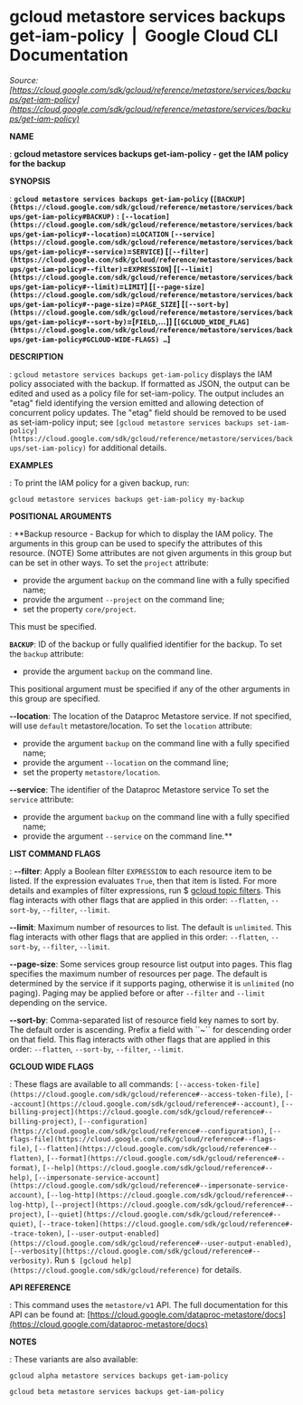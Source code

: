 # gcloud metastore services backups get-iam-policy  |  Google Cloud CLI Documentation

*Source: [https://cloud.google.com/sdk/gcloud/reference/metastore/services/backups/get-iam-policy](https://cloud.google.com/sdk/gcloud/reference/metastore/services/backups/get-iam-policy)*

**NAME**

: **gcloud metastore services backups get-iam-policy - get the IAM policy for the backup**

**SYNOPSIS**

: **`gcloud metastore services backups get-iam-policy` (`[BACKUP](https://cloud.google.com/sdk/gcloud/reference/metastore/services/backups/get-iam-policy#BACKUP)` : `[--location](https://cloud.google.com/sdk/gcloud/reference/metastore/services/backups/get-iam-policy#--location)`=`LOCATION` `[--service](https://cloud.google.com/sdk/gcloud/reference/metastore/services/backups/get-iam-policy#--service)`=`SERVICE`) [`[--filter](https://cloud.google.com/sdk/gcloud/reference/metastore/services/backups/get-iam-policy#--filter)`=`EXPRESSION`] [`[--limit](https://cloud.google.com/sdk/gcloud/reference/metastore/services/backups/get-iam-policy#--limit)`=`LIMIT`] [`[--page-size](https://cloud.google.com/sdk/gcloud/reference/metastore/services/backups/get-iam-policy#--page-size)`=`PAGE_SIZE`] [`[--sort-by](https://cloud.google.com/sdk/gcloud/reference/metastore/services/backups/get-iam-policy#--sort-by)`=[`FIELD`,…]] [`[GCLOUD_WIDE_FLAG](https://cloud.google.com/sdk/gcloud/reference/metastore/services/backups/get-iam-policy#GCLOUD-WIDE-FLAGS) …`]**

**DESCRIPTION**

: `gcloud metastore services backups get-iam-policy` displays the IAM
policy associated with the backup. If formatted as JSON, the output can be
edited and used as a policy file for set-iam-policy. The output includes an
"etag" field identifying the version emitted and allowing detection of
concurrent policy updates. The "etag" field should be removed to be used as
set-iam-policy input; see `[gcloud
metastore services backups set-iam-policy](https://cloud.google.com/sdk/gcloud/reference/metastore/services/backups/set-iam-policy)` for additional details.

**EXAMPLES**

: To print the IAM policy for a given backup, run:

```
gcloud metastore services backups get-iam-policy my-backup
```

**POSITIONAL ARGUMENTS**

: **Backup resource - Backup for which to display the IAM policy. The arguments in
this group can be used to specify the attributes of this resource. (NOTE) Some
attributes are not given arguments in this group but can be set in other ways.
To set the `project` attribute:

- provide the argument `backup` on the command line with a fully
specified name;
- provide the argument `--project` on the command line;
- set the property `core/project`.

This must be specified.

**`BACKUP`**:
ID of the backup or fully qualified identifier for the backup.
To set the `backup` attribute:

- provide the argument `backup` on the command line.

This positional argument must be specified if any of the other arguments in this
group are specified.

**--location**:
The location of the Dataproc Metastore service.
If not specified, will use `default` metastore/location.
To set the `location` attribute:

- provide the argument `backup` on the command line with a fully
specified name;
- provide the argument `--location` on the command line;
- set the property `metastore/location`.

**--service**:
The identifier of the Dataproc Metastore service
To set the `service` attribute:

- provide the argument `backup` on the command line with a fully
specified name;
- provide the argument `--service` on the command line.**

**LIST COMMAND FLAGS**

: **--filter**:
Apply a Boolean filter `EXPRESSION` to each resource item
to be listed. If the expression evaluates `True`, then that item is
listed. For more details and examples of filter expressions, run $ [gcloud topic filters](https://cloud.google.com/sdk/gcloud/reference/topic/filters). This flag
interacts with other flags that are applied in this order:
`--flatten`, `--sort-by`, `--filter`,
`--limit`.

**--limit**:
Maximum number of resources to list. The default is `unlimited`. This
flag interacts with other flags that are applied in this order:
`--flatten`, `--sort-by`, `--filter`,
`--limit`.

**--page-size**:
Some services group resource list output into pages. This flag specifies the
maximum number of resources per page. The default is determined by the service
if it supports paging, otherwise it is `unlimited` (no paging).
Paging may be applied before or after `--filter` and
`--limit` depending on the service.

**--sort-by**:
Comma-separated list of resource field key names to sort by. The default order
is ascending. Prefix a field with ``~´´ for descending order on that
field. This flag interacts with other flags that are applied in this order:
`--flatten`, `--sort-by`, `--filter`,
`--limit`.

**GCLOUD WIDE FLAGS**

: These flags are available to all commands: `[--access-token-file](https://cloud.google.com/sdk/gcloud/reference#--access-token-file)`,
`[--account](https://cloud.google.com/sdk/gcloud/reference#--account)`, `[--billing-project](https://cloud.google.com/sdk/gcloud/reference#--billing-project)`,
`[--configuration](https://cloud.google.com/sdk/gcloud/reference#--configuration)`,
`[--flags-file](https://cloud.google.com/sdk/gcloud/reference#--flags-file)`,
`[--flatten](https://cloud.google.com/sdk/gcloud/reference#--flatten)`, `[--format](https://cloud.google.com/sdk/gcloud/reference#--format)`, `[--help](https://cloud.google.com/sdk/gcloud/reference#--help)`, `[--impersonate-service-account](https://cloud.google.com/sdk/gcloud/reference#--impersonate-service-account)`,
`[--log-http](https://cloud.google.com/sdk/gcloud/reference#--log-http)`,
`[--project](https://cloud.google.com/sdk/gcloud/reference#--project)`, `[--quiet](https://cloud.google.com/sdk/gcloud/reference#--quiet)`, `[--trace-token](https://cloud.google.com/sdk/gcloud/reference#--trace-token)`, `[--user-output-enabled](https://cloud.google.com/sdk/gcloud/reference#--user-output-enabled)`,
`[--verbosity](https://cloud.google.com/sdk/gcloud/reference#--verbosity)`.
Run `$ [gcloud help](https://cloud.google.com/sdk/gcloud/reference)` for details.

**API REFERENCE**

: This command uses the `metastore/v1` API. The full documentation for
this API can be found at: [https://cloud.google.com/dataproc-metastore/docs](https://cloud.google.com/dataproc-metastore/docs)

**NOTES**

: These variants are also available:

```
gcloud alpha metastore services backups get-iam-policy
```

```
gcloud beta metastore services backups get-iam-policy
```